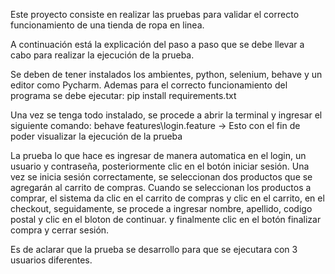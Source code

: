 Este proyecto consiste en realizar las pruebas para validar el correcto funcionamiento de una tienda de ropa en linea.

A continuación está la explicación del paso a paso que se debe llevar a cabo para realizar la ejecución de la prueba.

Se deben de tener instalados los ambientes, python, selenium, behave y un editor como Pycharm. Ademas para el correcto funcionamiento del programa se debe ejecutar:
pip install requirements.txt

Una vez se tenga todo instalado, se procede a abrir la terminal y ingresar el siguiente comando:
behave features\login.feature   -> Esto con el fin de poder visualizar la ejecución de la prueba

La prueba lo que hace es ingresar de manera automatica en el login, un usuario y contraseña, posteriormente clic en el botón iniciar sesión.
Una vez se inicia sesión correctamente, se seleccionan dos productos que se agregarán al carrito de compras.
Cuando se seleccionan los productos a comprar, el sistema da clic en el carrito de compras y clic en el carrito, en el checkout, seguidamente, se procede a ingresar nombre, apellido, codigo postal y clic en el bloton de continuar.
y finalmente clic en el botón finalizar compra y cerrar sesión.

Es de aclarar que la prueba se desarrollo para que se ejecutara con 3 usuarios diferentes.
